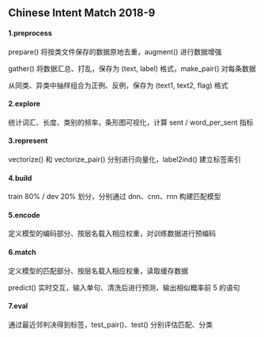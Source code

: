 ## Chinese Intent Match 2018-9

#### 1.preprocess

prepare() 将按类文件保存的数据原地去重，augment() 进行数据增强

gather() 将数据汇总、打乱，保存为 (text, label) 格式，make_pair() 对每条数据

从同类、异类中抽样组合为正例、反例，保存为 (text1, text2, flag) 格式

#### 2.explore

统计词汇、长度、类别的频率，条形图可视化，计算 sent / word_per_sent 指标

#### 3.represent

vectorize() 和 vectorize_pair() 分别进行向量化，label2ind() 建立标签索引

#### 4.build

train 80% / dev 20% 划分，分别通过 dnn、cnn、rnn 构建匹配模型

#### 5.encode

定义模型的编码部分、按层名载入相应权重，对训练数据进行预编码

#### 6.match

定义模型的匹配部分、按层名载入相应权重，读取缓存数据

predict() 实时交互，输入单句、清洗后进行预测，输出相似概率前 5 的语句

#### 7.eval

通过最近邻判决得到标签，test_pair()、test() 分别评估匹配、分类